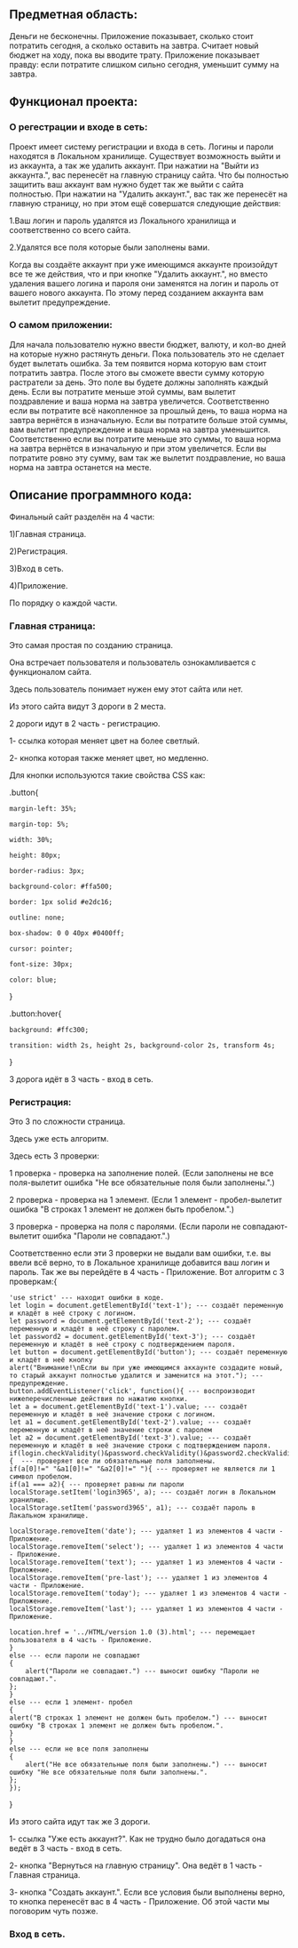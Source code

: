 ## Предметная область:
Деньги не бесконечны.
Приложение показывает, сколько стоит потратить сегодня, а сколько оставить на завтра.
Считает новый бюджет на ходу, пока вы вводите трату.
Приложение показывает правду: если потратите слишком сильно сегодня, уменьшит сумму на завтра.
## Функционал проекта:
### О регестрации и входе в сеть:
Проект имеет систему регистрации и входа в сеть.
Логины и пароли находятся в Локальном хранилище.
Существует возможность выйти и из аккаунта, а так же удалить аккаунт.
При нажатии на "Выйти из аккаунта.", вас перенесёт на главную страницу сайта.
Что бы полностью защитить ваш аккаунт вам нужно будет так же выйти с сайта полностью.
При нажатии на "Удалить аккаунт.", вас так же перенесёт на главную страницу, но при этом ещё совершатся следующие действия:

1.Ваш логин и пароль удалятся из Локального хранилища и соответственно со всего сайта.

2.Удалятся все поля которые были заполнены вами.

Когда вы создаёте аккаунт при уже имеющимся аккаунте произойдут все те же действия, что и при кнопке "Удалить аккаунт.",
но вместо удаления вашего логина и пароля они заменятся на логин и пароль от вашего нового аккаунта.
По этому перед созданием аккаунта вам вылетит предупреждение.
### О самом приложении:
Для начала пользователю нужно ввести бюджет, валюту, и кол-во дней на которые нужно растянуть деньги.
Пока пользователь это не сделает будет вылетать ошибка.
За тем появится норма которую вам стоит потратить завтра.
После этого вы сможете ввести сумму которую растратели за день.
Это поле вы будете должны заполнять каждый день.
Если вы потратите меньше этой суммы, вам вылетит поздравление и ваша норма на завтра увеличется.
Соответственно если вы потратите всё накопленное за прошлый день, то ваша норма на завтра вернётся в изначальную.
Если вы потратите больше этой суммы, вам вылетит предупреждение и ваша норма на завтра уменьшится.
Соответственно если вы потратите меньше это суммы, то ваша норма на завтра вернётся в изначальную и при этом увеличется.
Если вы потратите ровно эту сумму, вам так же вылетит поздравление, но ваша норма на завтра останется на месте.
## Описание программного кода:
Финальный сайт разделён на 4 части:

1)Главная страница.

2)Регистрация.

3)Вход в сеть.

4)Приложение.

По порядку о каждой части.
### Главная страница:
Это самая простая по созданию страница.

Она встречает пользователя и пользователь ознокамливается с функционалом сайта.

Здесь пользователь понимает нужен ему этот сайта или нет.

Из этого сайта видут 3 дороги в 2 места.

2 дороги идут в 2 часть - регистрацию.

1- ссылка которая меняет цвет на более светлый.

2- кнопка которая также меняет цвет, но медленно.

Для кнопки используются такие свойства CSS как:

.button{

    margin-left: 35%;
    
    margin-top: 5%;
    
    width: 30%;
    
    height: 80px;
    
    border-radius: 3px;
    
    background-color: #ffa500;
    
    border: 1px solid #e2dc16;
    
    outline: none;
    
    box-shadow: 0 0 40px #0400ff;
    
    cursor: pointer;
    
    font-size: 30px;
    
    color: blue;
    
  }
  
.button:hover{

    background: #ffc300;
    
    transition: width 2s, height 2s, background-color 2s, transform 4s;	
    
  }

3 дорога идёт в 3 часть - вход в сеть.
### Регистрация:
Это 3 по сложности страница.

Здесь уже есть алгоритм.

Здесь есть 3 проверки:

1 проверка - проверка на заполнение полей.
(Если заполнены не все поля-вылетит ошибка "Не все обязательные поля были заполнены.".)

2 проверка - проверка на 1 элемент.
(Если 1 элемент - пробел-вылетит ошибка "В строках 1 элемент не должен быть пробелом.".)

3 проверка - проверка на поля с паролями.
(Если пароли не совпадают-вылетит ошибка "Пароли не совпадают.".)

Соответственно если эти 3 проверки не выдали вам ошибки, т.е. вы ввели всё верно, то в Локальное хранилище добавится ваш логин и пароль.
Так же вы перейдёте в 4 часть - Приложение.
Вот алгоритм с 3 проверкам:{

	'use strict' --- находит ошибки в коде.
	let login = document.getElementById('text-1'); --- создаёт переменную и кладёт в неё строку с логином.
	let password = document.getElementById('text-2'); --- создаёт переменную и кладёт в неё строку с паролем.
	let password2 = document.getElementById('text-3'); --- создаёт переменную и кладёт в неё строку с подтверждением пароля.
	let button = document.getElementById('button'); --- создаёт переменную и кладёт в неё кнопку
	alert("Внимание!\nЕсли вы при уже имеющимся аккаунте создадите новый, то старый аккаунт полностью удалится и заменится на этот."); ---    предупреждение.
	button.addEventListener('click', function(){ --- воспроизводит нижеперечисленные действия по нажатию кнопки.
	let a = document.getElementById('text-1').value; --- создаёт переменную и кладёт в неё значение строки с логином.
	let a1 = document.getElementById('text-2').value; --- создаёт переменную и кладёт в неё значение строки с паролем
	let a2 = document.getElementById('text-3').value; --- создаёт переменную и кладёт в неё значение строки с подтверждением пароля.
	if(login.checkValidity()&password.checkValidity()&password2.checkValidity()){  --- проверяет все ли обязательные поля заполнены.
	if(a[0]!=" "&a1[0]!=" "&a2[0]!=" "){ --- проверяет не является ли 1 символ пробелом.
	if(a1 === a2){ --- проверяет равны ли пароли
	localStorage.setItem('login3965', a); --- создаёт логин в Локальном хранилище.
	localStorage.setItem('password3965', a1); --- создаёт пароль в Лакальном хранилище.

	localStorage.removeItem('date'); --- удаляет 1 из элементов 4 части - Приложение.
	localStorage.removeItem('select'); --- удаляет 1 из элементов 4 части - Приложение.
	localStorage.removeItem('text'); --- удаляет 1 из элементов 4 части - Приложение.
	localStorage.removeItem('pre-last'); --- удаляет 1 из элементов 4 части - Приложение.
	localStorage.removeItem('today'); --- удаляет 1 из элементов 4 части - Приложение.
	localStorage.removeItem('last'); --- удаляет 1 из элементов 4 части - Приложение.

	location.href = '../HTML/version 1.0 (3).html'; --- перемещает пользователя в 4 часть - Приложение.
	}
	else --- если пароли не совпадают
	{
		alert("Пароли не совпадают.") --- выносит ошибку "Пароли не совпадают.".
	};
	}
	else --- если 1 элемент- пробел
	{
	alert("В строках 1 элемент не должен быть пробелом.") --- выносит ошибку "В строках 1 элемент не должен быть пробелом.".
	}
	}
	else --- если не все поля заполнены
	{
		alert("Не все обязательные поля были заполнены.") --- выносит ошибку "Не все обязательные поля были заполнены.".
	};
	});

}

Из этого сайта идут так же 3 дороги.

1- ссылка "Уже есть аккаунт?". Как не трудно было догадаться она ведёт в 3 часть - вход в сеть.

2- кнопка "Вернуться на главную страницу". Она ведёт в 1 часть - Главная страница.

3- кнопка "Создать аккаунт.". Если все условия были выполнены верно, то кнопка перенесёт вас в 4 часть - Приложение.
Об этой части мы поговорим чуть позже.
### Вход в сеть.
